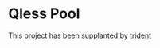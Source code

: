 Qless Pool
===========

This project has been supplanted by [trident](http://github.com/wr0ngway/trident)

